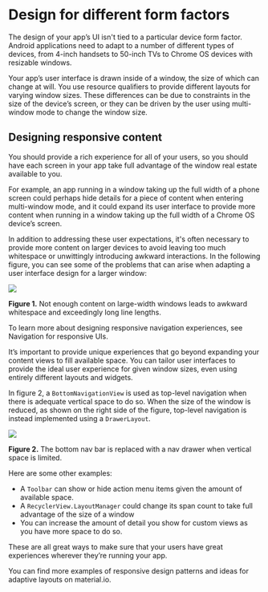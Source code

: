 # Design for different form factors

The design of your app’s UI isn't tied to a particular device form factor. Android applications need to adapt to a number of different types of devices, from 4-inch handsets to 50-inch TVs to Chrome OS devices with resizable windows.

Your app’s user interface is drawn inside of a window, the size of which can change at will. You use resource qualifiers to provide different layouts for varying window sizes. These differences can be due to constraints in the size of the device’s screen, or they can be driven by the user using multi-window mode to change the window size.

Designing responsive content
----------------------------

You should provide a rich experience for all of your users, so you should have each screen in your app take full advantage of the window real estate available to you.

For example, an app running in a window taking up the full width of a phone screen could perhaps hide details for a piece of content when entering multi-window mode, and it could expand its user interface to provide more content when running in a window taking up the full width of a Chrome OS device’s screen.

In addition to addressing these user expectations, it's often necessary to provide more content on larger devices to avoid leaving too much whitespace or unwittingly introducing awkward interactions. In the following figure, you can see some of the problems that can arise when adapting a user interface design for a larger window:

![](https://developer.android.com/static/images/topic/libraries/architecture/navigation-form-factors-whitespace.png)

**Figure 1.** Not enough content on large-width windows leads to awkward whitespace and exceedingly long line lengths.

To learn more about designing responsive navigation experiences, see Navigation for responsive UIs.

It’s important to provide unique experiences that go beyond expanding your content views to fill available space. You can tailor user interfaces to provide the ideal user experience for given window sizes, even using entirely different layouts and widgets.

In figure 2, a `BottomNavigationView` is used as top-level navigation when there is adequate vertical space to do so. When the size of the window is reduced, as shown on the right side of the figure, top-level navigation is instead implemented using a `DrawerLayout`.

![](https://developer.android.com/static/images/topic/libraries/architecture/navigation-form-factors-adaptive.png)

**Figure 2.** The bottom nav bar is replaced with a nav drawer when vertical space is limited.

Here are some other examples:

*   A `Toolbar` can show or hide action menu items given the amount of available space.
*   A `RecyclerView.LayoutManager` could change its span count to take full advantage of the size of a window
*   You can increase the amount of detail you show for custom views as you have more space to do so.

These are all great ways to make sure that your users have great experiences wherever they’re running your app.

You can find more examples of responsive design patterns and ideas for adaptive layouts on material.io.